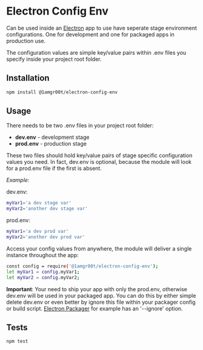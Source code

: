 Electron Config Env
=========

Can be used inside an [Electron](https://electron.atom.io) app to use have seperate stage environment configurations. One for development and one for packaged apps in production use.

The configuration values are simple key/value pairs within .env files you specify inside your project root folder.

## Installation

```bash
npm install @1amgr00t/electron-config-env
```

## Usage

There needs to be two .env files in your project root folder:
* __dev.env__ - development stage
* __prod.env__ - production stage

These two files should hold key/value pairs of stage specific configuration values you need. In fact, dev.env is optional, because the module will look for a prod.env file if the first is absent.

_Example:_

dev.env:
```bash
myVar1='a dev stage var'
myVar2='another dev stage var'
```

prod.env:
```bash
myVar1='a dev prod var'
myVar2='another dev prod var'
```

Access your config values from anywhere, the module will deliver a single instance throughout the app:
```bash
const config = require('@1amgr00t/electron-config-env');
let myVar1 = config.myVar1; 
let myVar2 = config.myVar2;
```

__Important__: Your need to ship your app with only the prod.env, otherwise dev.env will be used in your packaged app. You can do this by either simple delete dev.env or even better by ignore this file within your packager config or build script. [Electron Packager](https://github.com/electron-userland/electron-packager) for example has an '--ignore' option.

## Tests

```bash
npm test
```
